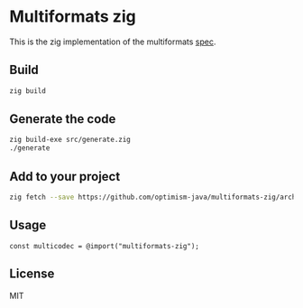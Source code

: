 # Multiformats zig 
This is the zig implementation of the multiformats [spec](https://github.com/multiformats/multiformats).

## Build
```bash
zig build
```

## Generate the code
```bash
zig build-exe src/generate.zig
./generate
```

## Add to your project
```bash
zig fetch --save https://github.com/optimism-java/multiformats-zig/archive/main.tar.gz
```

## Usage
```zig
const multicodec = @import("multiformats-zig");
```

## License
MIT
